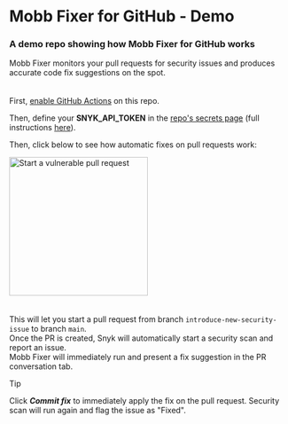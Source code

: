 # Mobb Fixer for GitHub - Demo
### A demo repo showing how Mobb Fixer for GitHub works

Mobb Fixer monitors your pull requests for security issues and produces accurate code fix suggestions on the spot.
\
\
\
First, [enable GitHub Actions](/../../actions) on this repo.

Then, define your **SNYK_API_TOKEN** in the [repo's secrets page](/../../settings/secrets/actions) (full instructions [here](https://docs.snyk.io/getting-started/how-to-obtain-and-authenticate-with-your-snyk-api-token)).

Then, click below to see how automatic fixes on pull requests work:

[<img width="250" alt="Start a vulnerable pull request" src="https://app.mobb.ai/gh-action/pull-request-button.svg" />](/../../compare/main...introduce-new-security-issue)
\
\
\
This will let you start a pull request from branch `introduce-new-security-issue` to branch `main`.
\
Once the PR is created, Snyk will automatically start a security scan and report an issue.
\
Mobb Fixer will immediately run and present a fix suggestion in the PR conversation tab.

> [!TIP]
> Click ***Commit fix*** to immediately apply the fix on the pull request. Security scan will run again and flag the issue as "Fixed".
